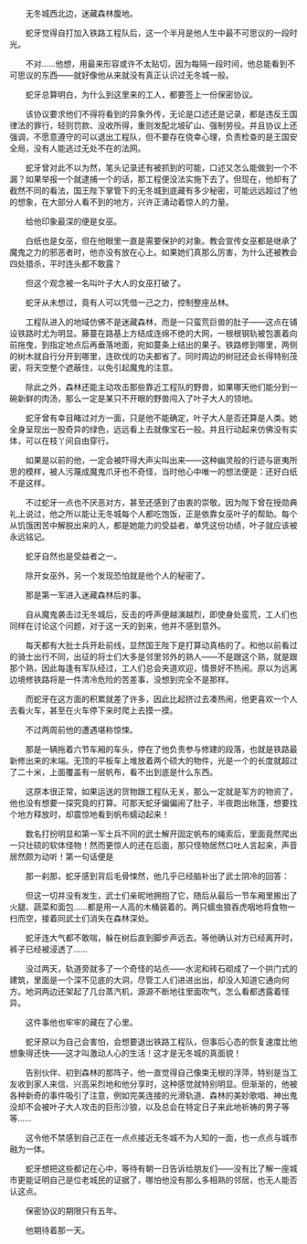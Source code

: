 　　无冬城西北边，迷藏森林腹地。

　　蛇牙觉得自打加入铁路工程队后，这一个半月是他人生中最不可思议的一段时光。

　　不对……他想，用最来形容或许不太贴切，因为每隔一段时间，他总能看到不可思议的东西——就好像他从来就没有真正认识过无冬城一般。

　　蛇牙总算明白，为什么到这里来的工人，都要签上一份保密协议。

　　该协议要求他们不得将看到的异象外传，无论是口述还是记录，都是违反王国律法的罪行，轻则罚款、没收所得，重则发配北坡矿山、强制劳役。并且协议上还强调，不愿意遵守的可以退出工程队，但不要存在侥幸心理，负责检查的是王国安全局，没有人能逃过无处不在的法网。

　　蛇牙曾对此不以为然，笔头记录还有被抓到的可能，口述又怎么能做到一个不漏？如果举报一个就逮捕一个的话，那工程便没法实施下去了。但现在，他却有了截然不同的看法，国王陛下掌管下的无冬城到底藏有多少秘密，可能远远超过了他的想象，在大部分人看不到的地方，兴许正涌动着惊人的力量。

　　给他印象最深的便是女巫。

　　白纸也是女巫，但在他眼里一直是需要保护的对象。教会宣传女巫都是继承了魔鬼之力的邪恶者时，他亦没有放在心上。如果她们真那么厉害，为什么还被教会四处猎杀，平时连头都不敢露？

　　但这个观念被一名叫叶子大人的女巫打破了。

　　蛇牙从未想过，竟有人可以凭借一己之力，控制整座丛林。

　　工程队进入的地域仿佛不是迷藏森林，而是一只蛮荒巨兽的肚子——这点在铺设铁路时尤为明显。藤蔓在路基上方结成连绵不绝的大网，一根根钢轨被包裹着向前拖曳，到指定地点后再垂落地面，宛如蔓条上结出的果子。铁路修到哪里，两侧的树木就自行分开到哪里，连砍伐的功夫都省了。同时周边的树冠还会长得特别茂密，将天空整个遮蔽住，以免引起魔鬼的注意。

　　除此之外，森林还能主动攻击那些靠近工程队的野兽，如果哪天他们能分到一碗新鲜的肉汤，那么一定是某只不开眼的野兽闯入了叶子大人的领地。

　　蛇牙曾有幸目睹过对方一面，只是他不能确定，叶子大人是否还算是人类。她全身呈现出一股奇异的绿色，远远看上去就像宝石一般。并且行动起来仿佛没有实体，可以在枝丫间自由穿行。

　　如果是以前的他，一定会被吓得大声尖叫出来——这种幽灵般的行迹与匪夷所思的模样，被人污蔑成魔鬼爪牙也不奇怪，当时他心中唯一的想法便是：还好白纸不是这样。

　　不过蛇牙一点也不厌恶对方，甚至还感到了由衷的崇敬。因为陛下曾在授勋典礼上说过，他之所以能让无冬城每个人都吃饱饭，正是依靠女巫叶子的帮助。每个从饥饿困苦中解脱出来的人，都是她能力的受益者，单凭这份功绩，叶子就应该被永远铭记。

　　蛇牙自然也是受益者之一。

　　除开女巫外，另一个发现恐怕就是他个人的秘密了。

　　那是第一军进入迷藏森林后的事。

　　自从魔鬼袭击过无冬城后，反击的呼声便越演越烈，即使身处蛮荒，工人们也同样在讨论这个问题，对于这一天的到来，他并不感到意外。

　　每天都有大批士兵开赴前线，显然国王陛下是打算动真格的了。和他以前看过的骑士出行不同，出征的将士们大多是邻里邻外的熟人——不是跟这个熟，就是跟那个熟，因此每逢有军队经过，工人们总会夹道欢迎，情景好不热闹。原以为远离边境修铁路将是一件清冷危险的苦差事，没想到完全不是那样。

　　而蛇牙在这方面的积累就差了许多，因此比起挤过去凑热闹，他更喜欢一个人去看火车，甚至在火车停下来时爬上去摸一摸。

　　不过两周前他的遭遇堪称惊悚。

　　那是一辆拖着六节车厢的车头，停在了他负责参与修建的段落，也就是铁路最新修出来的末端。无顶的平板车上堆放着两个硕大的物件，光是一个的长度就超过了二十米，上面覆盖有一层帆布，看不出到底是什么东西。

　　这原本很正常，如果运送的货物跟工程队无关，那么一定就是军方的物资了，他也没有想要一探究竟的打算。可那天蛇牙偏偏闹了肚子，半夜跑出帐篷，想要找个地方释放时，却震惊地看到帆布蠕动起来！

　　数名打扮明显和第一军士兵不同的武士解开固定帆布的绳索后，里面竟然爬出一只壮硕的软体怪物！然而更惊人的还在后面，那只怪物居然口吐人言起来，声音居然颇为动听！第一句话便是

　　那一刹那，蛇牙感到背后毛骨悚然，他几乎已经脑补出了武士阴冷的回答：

　　但这一切并没有发生，武士们亲昵地拥抱了它，随后从最后一节车厢里搬出了火腿、蔬菜和面包……都是用一人高的木桶装着的。两只蠕虫狼吞虎咽地将食物一扫而空，接着同武士们消失在森林深处。

　　蛇牙连大气都不敢喘，躲在树后直到脚步声远去。等他确认对方已经离开时，裤子已经被浸透了……

　　没过两天，轨道旁就多了一个奇怪的站点——水泥和砖石砌成了一个拱门式的建筑，里面是一个深不见底的大洞，尽管工人们进进出出，却没人知道它通向何方。地洞两边还架起了几台蒸汽机，源源不断地往里面吹气，怎么看都透露着怪异。

　　这件事他也牢牢的藏在了心里。

　　蛇牙原以为自己会害怕，会想要退出铁路工程队，但事后心态的恢复速度比他想象得还快——这才叫激动人心的生活！这才是无冬城的真面貌！

　　告别伙伴、初到森林的那阵子，他一直觉得自己像束无根的浮萍，特别是当工友收到家人来信、兴高采烈地和他分享时，这种感觉就特别明显。但渐渐的，他被各种新奇的事件吸引了注意，例如完美连接的光滑轨道、森林的美妙歌唱、神出鬼没却不会被叶子大人攻击的巨形沙狼，以及总会在特定日子来此地祈祷的男子等等……

　　这令他不禁感到自己正在一点点接近无冬城不为人知的一面，也一点点与城市融为一体。

　　蛇牙想把这些都记在心中，等待有朝一日告诉给朋友们——没有比了解一座城市更能证明自己是位老城民的证据了，哪怕他没有那么多相熟的邻居，也无人能否认这点。

　　保密协议的期限只有五年。

　　他期待着那一天。
